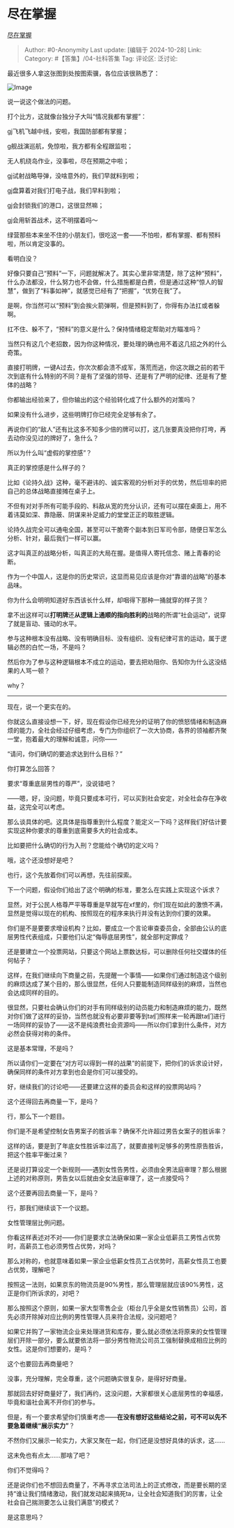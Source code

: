 # 尽在掌握
[尽在掌握](https://zhuanlan.zhihu.com/p/3366336231)

> Author: #0-Anonymity
> Last update: [编辑于 2024-10-28]
> Link:
> Category: #【答集】/04-社科答集 
> Tag: 
> 评论区:
> 泛讨论:

最近很多人拿这张图到处按图索骥，各位应该很熟悉了：

![Image](https://pic3.zhimg.com/v2-98b6fa8ee320adbf224e01f30fc15740_b.jpg)

说一说这个做法的问题。

打个比方，这就像台独分子大叫“情况我都有掌握”：

gj飞机飞越中线，安啦，我国防部都有掌握；

g舰战演巡航，免惊啦，我方都有全程跟监啦；

无人机绕岛作业，没事啦，尽在预期之中啦；

gj试射战略导弹，没啥意外的，我们早就料到啦；

gj盘算着对我们打电子战，我们早料到啦；

gj会封锁我们的港口，这很显然嘛；

gj会用斩首战术，这不明摆着吗～

绿营那些本来坐不住的小朋友们，很吃这一套——不怕啦，都有掌握、都有预料啦，所以肯定没事的。

看明白没？

好像只要自己“预料”一下，问题就解决了。其实心里非常清楚，除了这种“预料”，什么办法都没，什么努力也不会做，什么措施都是白费，但是通过这种“惊人的智慧”，做到了“料事如神”，就感觉已经有了“把握”，“优势在我”了。

是啊，你当然可以“预料”到会挨火箭弹啊，但是预料到了，你得有办法扛或者躲啊。

扛不住、躲不了，“预料”的意义是什么？保持情绪稳定帮助对方瞄准吗？

当然只有这几个老招数，因为你这种情况，要处理的确也用不着这几招之外的什么奇策。

直接打明牌，一键A过去，你次次都会溃不成军，落荒而逃，你这次跟之前的若干次到底有什么特别的不同？是有了坚强的领导、还是有了严明的纪律、还是有了整体的战略？

你都输出经验来了，但你输出的这个经验转化成了什么额外的对策吗？

如果没有什么进步，这些明牌打你已经完全足够有余了。

再说你们的“敌人”还有比这多不知多少倍的牌可以打，这几张要真没把你打垮，再去动你没见过的牌好了，急什么？

所以为什么叫“虚假的掌控感”？

真正的掌控感是什么样子的？

比如《论持久战》这种，毫不避讳的、诚实客观的分析对手的优势，然后坦率的把自己的总体战略直接摊在桌子上。

不但有对对手所有可能手段的、料敌从宽的充分认识，还有可以摆在桌面上，用不着讳莫如深、靠隐蔽、阴谋来补足威力的堂堂正正的取胜逻辑。

论持久战完全可以通电全国，甚至可以干脆寄个副本到日军司令部，随便日军怎么分析、针对，最后我们一样可以赢。

这才叫真正的战略分析，叫真正的大局在握。是值得人寄托信念、赌上青春的论断。

作为一个中国人，这是你的历史常识，这显而易见应该是你对“靠谱的战略”的基本品味。

你为什么会明明知道好东西该长什么样，却咽得下那种一捅就穿的样子货？

拿不出这样可以**打明牌**还**从逻辑上通顺的指向胜利的**战略的所谓“社会运动”，说穿了就是盲动、骚动的水平。

参与这种根本没有战略、没有明确目标、没有组织、没有纪律可言的运动，属于逻辑必然的白忙一场，不是吗？

然后你为了参与这种逻辑根本不成立的运动，要去把劝阻你、告知你为什么这没结果的人骂一顿？

why？

--------------------

现在，说一个更实在的。

你就这么直接设想一下，好，现在假设你已经充分的证明了你的愤怒情绪和制造麻烦的能力，全社会经过仔细考虑，专门为你组织了一次大协商，各界的领袖都齐聚一堂，抱着最大的理解和诚意，问你——

“请问，你们确切的要追求达到什么目标？”

你打算怎么回答？

要求“尊重底层男性的尊严”，没说错吧？

——嗯，好，没问题，毕竟只要成本可行，可以买到社会安定，对全社会存在净收益，这完全可以考虑。

那么谈具体的吧。这具体是指尊重到什么程度？能定义一下吗？这样我们好估计要实现这种你要求的尊重到底需要多大的社会成本。

比如要把什么确切的行为入刑？您能给个确切的定义吗？

哦，这个还没想好是吧？

也行，这个先放着你们可以再想，先往前探索。

下一个问题，假设你们给出了这个明确的标准，要怎么在实践上实现这个诉求？

显然，对于公民人格尊严平等尊重是早就写在xf里的，你们现在如此的激愤不满，显然是觉得以现在的机构、按照现在的程序来执行并没有达到你们要的效果。

你们是不是要要求增设机构？比如，要成立一个言论审查委员会，全部由公认的底层男性代表组成，只要他们认定“侮辱底层男性”，就全部判定罪成？

还是要建立一个投票网站，只要这个网站上票数达标，可以删除任何社交媒体的任何帖子？

这样，在我们继续向下商量之前，先提醒一个事情——如果你们通过制造这个级别的麻烦达成了某个目的，那么很显然，任何人只要能制造同样级别的麻烦，当然也会达成同样的目的。

很显然，只要社会确认你们的对手有同样级别的动员能力和制造麻烦的能力，既然对你们做了这样的妥协，当然也就没有必要非要等到ta们照样来一轮再跟ta们进行一场同样的妥协了——这不是纯浪费社会资源吗——所以你们拿到什么条件，对方必然会获得对称的条件。

这是基本常理，不是吗？

所以请你们一定要在“对方可以得到一样的战果”的前提下，把你们的诉求设计好，确保同样的条件对方拿到也会是你们可以接受的。

好，继续我们的讨论吧——还要建立这样的委员会和这样的投票网站吗？

这个还得回去再商量一下，是吗？

行，那么下一个题目。

你们是不是希望控制女告男案子的胜诉率？确保不允许超过男告女案子的胜诉率？

这样的话，要是到了年底女性胜诉率过高了，就要直接判足够多的男性原告胜诉，把这个胜率平衡过来？

还是说打算设定一个新规则——遇到女性告男性，必须由全男法庭审理？那么根据上述的对称原则，男告女以后就由全女法庭审理了，这一点接受吗？

这个还要再回去商量一下，是吗？

行，那我们继续谈下一个议题。

女性管理层比例问题。

你看这样表述对不对——你们是要求立法确保如果一家企业低薪员工男性占优势时，高薪员工也必须男性占优势，对吗？

那么对称的，也就意味着如果一家企业低薪女性员工占优势时，高薪女性员工也要占优势，理解吧？

按照这一法则，如果京东的物流员是90%男性，那么管理层就应该90%男性，这正是你们所诉求的，对吧？

那么按照这个原则，如果一家大型零售企业（柜台几乎全是女性销售员）公司，首先必须开除掉对应比例的男性管理人员来符合法规，没问题吧？

如果它并购了一家物流企业来处理进货和库存，要么就必须依法将原来的女性管理层们开除一部分，要么就要依法将一部分男性物流公司员工强制替换成相应比例的女性。这是你们想要的，是吗？

这个也要回去再商量吧？

没事，充分理解，完全尊重，这个问题确实很复杂，是得好好商量。

那就回去好好商量好了，我们再约，这没问题，大家都很关心底层男性的幸福感，毕竟和谐社会离不开你们的参与。

但是，有一个要求希望你们慎重考虑——**在没有想好这些结论之前，可不可以先不要急着继续“展示实力”**？

不然你们又展示一轮实力，大家又聚在一起，你们还是没想好具体的诉求，这……

这未免也有点太……那啥了吧？

你们不觉得吗？

还是说你们也不想回去商量了，不再寻求立法司法上的正式修改，而是要长期的坚持“谁让我们情绪激动，我们就发动起来搞死ta，让全社会知道我们的厉害，让全社会自己揣测要怎么让我们满意”的模式？

是这意思吗？